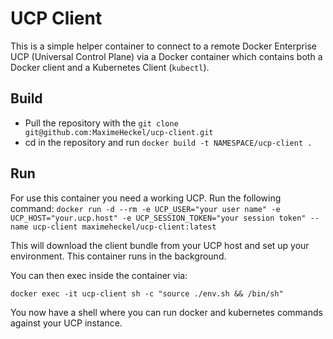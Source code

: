 # UCP Client

This is a simple helper container to connect to a remote Docker Enterprise UCP (Universal Control Plane) via a Docker container which contains both a Docker client and a Kubernetes Client (`kubectl`).

## Build

- Pull the repository with the `git clone git@github.com:MaximeHeckel/ucp-client.git`
- cd in the repository and run `docker build -t NAMESPACE/ucp-client .`

## Run

For use this container you need a working UCP.
Run the following command:
`docker run -d --rm -e UCP_USER="your user name" -e UCP_HOST="your.ucp.host" -e UCP_SESSION_TOKEN="your session token" --name ucp-client maximeheckel/ucp-client:latest`

This will download the client bundle from your UCP host and set up your environment. This container runs in the background.

You can then exec inside the container via:

`docker exec -it ucp-client sh -c "source ./env.sh && /bin/sh"`

You now have a shell where you can run docker and kubernetes commands against your UCP instance.